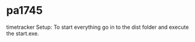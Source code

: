 # pa1745
timetracker
Setup:
To start everything go in to the dist folder and execute the start.exe.
